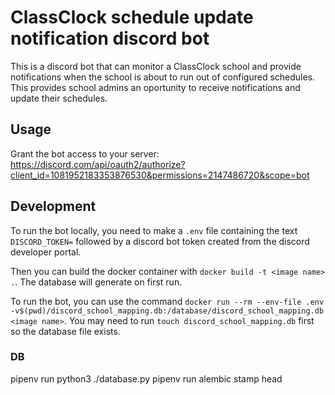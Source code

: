 # ClassClock schedule update notification discord bot
This is a discord bot that can monitor a ClassClock school and provide notifications when the school is about to run out of configured schedules. This provides school admins an oportunity to receive notifications and update their schedules.  

## Usage
Grant the bot access to your server:
https://discord.com/api/oauth2/authorize?client_id=1081952183353876530&permissions=2147486720&scope=bot


## Development

To run the bot locally, you need to make a `.env` file containing the text `DISCORD_TOKEN=` followed by a discord bot token created from the discord developer portal.

Then you can build the docker container with `docker build -t <image name> .`. The database will generate on first run.

To run the bot, you can use the command `docker run --rm --env-file .env -v$(pwd)/discord_school_mapping.db:/database/discord_school_mapping.db <image name>`. You may need to run `touch discord_school_mapping.db` first so the database file exists.


### DB
pipenv run python3 ./database.py
pipenv run alembic stamp head



